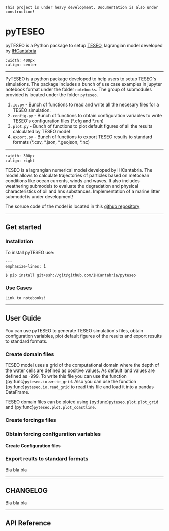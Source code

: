 
```{error}
This project is under heavy development. Documentation is also under construction!

```

# pyTESEO
pyTESEO is a Python package to setup [TESEO](https://ihcantabria.com/en/specialized-software/teseo/), lagrangian model developed by [IHCantabria](https://ihcantabria.com/en/)
```{image} ../img/pyTESEO_logo.png
:width: 400px
:align: center
```
---
PyTESEO is a python package developed to help users to setup TESEO's simulations. The package includes a bunch of use case examples in jupyter notebook format under the folder `notebooks`. The group of submodules provided is located under the folder `pyteseo`.

1. `io.py` - Bunch of functions to read and write all the necesary files for a TESEO simulation.
2. `config.py` - Bunch of functions to obtain configuration variables to write TESEO's configuration files (*.cfg and *.run)
3. `plot.py` - Bunch of functions to plot default figures of all the results calculated by TESEO model
4. `export.py` - Bunch of functions to export TESEO results to standard formats (*.csv, *.json, *.geojson, *.nc)
---
```{image} ../img/TESEO_logo.png
:width: 300px
:align: right
```
TESEO is a lagrangian numerical model developed by IHCantabria. The model allows to calculate trajectories of particles based on metocean conditions like ocean currents, winds and waves. It also includes weathering submodels to evaluate the degradation and physical characteristics of oil and hns substances. Implementation of a marine litter submodel is under development!

The soruce code of the model is located in this [github repository](https://github.com/IHCantabria/TESEO)

---
## Get started
### Installation
To install pyTESEO use:
```{code-block}
---
emphasize-lines: 1
---
$ pip install git+ssh://git@github.com/IHCantabria/pyteseo
```
### Use Cases
```{warning}
Link to notebooks!

```

---

## User Guide
You can use pyTESEO to generate TESEO simulation's files, obtain configuration variables, plot default figures of the results and export results to standard formats.

### Create domain files
TESEO model uses a grid of the computational domain where the depth of the water cells are defined as positive values. As default land values are defined as -999. To write this file you can use the function {py:func}`pyteseo.io.write_grid`. Also you can use the function {py:func}`pyteseo.io.read_grid` to read this file and load it into a pandas DataFrame.

TESEO domain files can be ploted using {py:func}`pyteseo.plot.plot_grid` and {py:func}`pyteseo.plot.plot_coastline`.

### Create forcings files

### Obtain forcing configuration variables

#### Create Configuration files

### Export reults to standard formats
Bla bla bla

---

## CHANGELOG
Bla bla bla

---

## API Reference
```{toctree}
```
